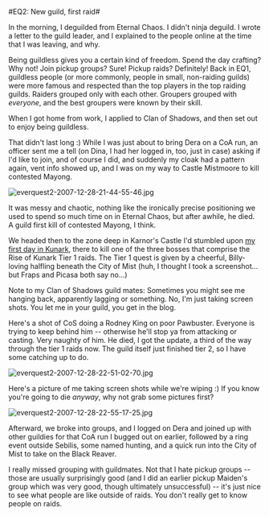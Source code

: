 #EQ2: New guild, first raid#

In the morning, I deguilded from Eternal Chaos. I didn't ninja deguild. I wrote a letter to the guild leader, and I explained to the people online at the time that I was leaving, and why.

Being guildless gives you a certain kind of freedom. Spend the day crafting? Why not! Join pickup groups? Sure! Pickup raids? Definitely! Back in EQ1, guildless people (or more commonly, people in small, non-raiding guilds) were more famous and respected than the top players in the top raiding guilds. Raiders grouped only with each other. Groupers grouped with *everyone*, and the best groupers were known by their skill.

When I got home from work, I applied to Clan of Shadows, and then set out to enjoy being guildless.

That didn't last long :) While I was just about to bring Dera on a CoA run, an officer sent me a tell (on Dina, I had her logged in, too, just in case) asking if I'd like to join, and of course I did, and suddenly my cloak had a pattern again, vent info showed up, and I was on my way to Castle Mistmoore to kill contested Mayong.

![everquest2-2007-12-28-21-44-55-46.jpg](http://westkarana.com/wp-content/uploads/2007/12/everquest2-2007-12-28-21-44-55-46.jpg)

It was messy and chaotic, nothing like the ironically precise positioning we used to spend so much time on in Eternal Chaos, but after awhile, he died. A guild first kill of contested Mayong, I think.

We headed then to the zone deep in Karnor's Castle I'd stumbled upon [my first day in Kunark](http://westkarana.com/index.php/2007/11/14/eq2-rise-of-kunark-day-one/), there to kill one of the three bosses that comprise the Rise of Kunark Tier 1 raids. The Tier 1 quest is given by a cheerful, Billy-loving halfling beneath the City of Mist (huh, I thought I took a screenshot... but Fraps and Picasa both say no...)

Note to my Clan of Shadows guild mates: Sometimes you might see me hanging back, apparently lagging or something. No, I'm just taking screen shots. You let me in your guild, you get in the blog.

Here's a shot of CoS doing a Rodney King on poor Pawbuster. Everyone is trying to keep behind him -- otherwise he'll stop ya from attacking or casting. Very naughty of him. He died, I got the update, a third of the way through the tier 1 raids now. The guild itself just finished tier 2, so I have some catching up to do.

![everquest2-2007-12-28-22-51-02-70.jpg](http://westkarana.com/wp-content/uploads/2007/12/everquest2-2007-12-28-22-51-02-70.jpg)

Here's a picture of me taking screen shots while we're wiping :) If you know you're going to die *anyway*, why not grab some pictures first?

![everquest2-2007-12-28-22-55-17-25.jpg](http://westkarana.com/wp-content/uploads/2007/12/everquest2-2007-12-28-22-55-17-25.jpg)

Afterward, we broke into groups, and I logged on Dera and joined up with other guildies for that CoA run I bugged out on earlier, followed by a ring event outside Sebilis, some named hunting, and a quick run into the City of Mist to take on the Black Reaver.

I really missed grouping with guildmates. Not that I hate pickup groups -- those are usually surprisingly good (and I did an earlier pickup Maiden's group which was very good, though ultimately unsuccessful) -- it's just nice to see what people are like outside of raids. You don't really get to know people on raids.

